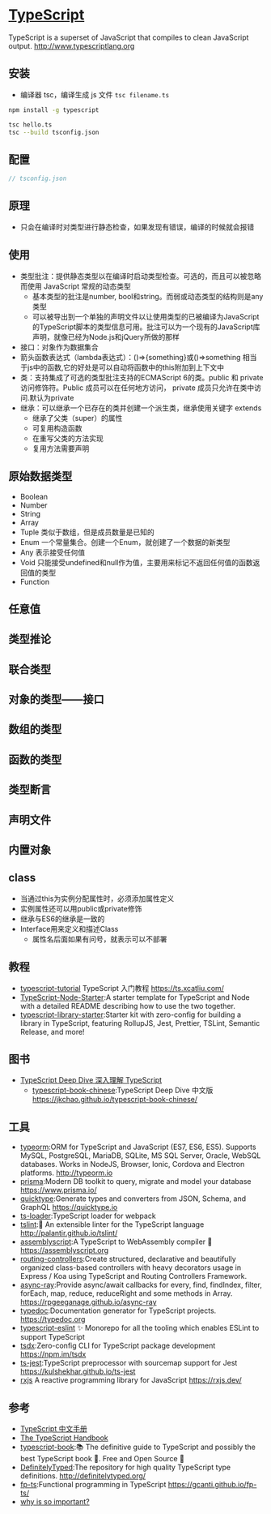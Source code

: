 # [TypeScript](https://github.com/Microsoft/TypeScript)

TypeScript is a superset of JavaScript that compiles to clean JavaScript output. <http://www.typescriptlang.org>

## 安装

* 编译器 tsc，编译生成 js 文件 `tsc filename.ts`

```sh
npm install -g typescript

tsc hello.ts
tsc --build tsconfig.json
```

## 配置

```js
// tsconfig.json
```

## 原理

* 只会在编译时对类型进行静态检查，如果发现有错误，编译的时候就会报错

## 使用

* 类型批注：提供静态类型以在编译时启动类型检查。可选的，而且可以被忽略而使用 JavaScript 常规的动态类型
  - 基本类型的批注是number, bool和string。而弱或动态类型的结构则是any类型
  - 可以被导出到一个单独的声明文件以让使用类型的已被编译为JavaScript的TypeScript脚本的类型信息可用。批注可以为一个现有的JavaScript库声明，就像已经为Node.js和jQuery所做的那样
* 接口：对象作为数据集合
* 箭头函数表达式（lambda表达式）：()=>{something}或()=>something 相当于js中的函数,它的好处是可以自动将函数中的this附加到上下文中
* 类：支持集成了可选的类型批注支持的ECMAScript 6的类。public 和 private 访问修饰符。Public 成员可以在任何地方访问， private 成员只允许在类中访问.默认为private
* 继承：可以继承一个已存在的类并创建一个派生类，继承使用关键字 extends
  - 继承了父类（super）的属性
  - 可复用构造函数
  - 在重写父类的方法实现
  - 复用方法需要声明

## 原始数据类型

* Boolean
* Number
* String
* Array
* Tuple 类似于数组，但是成员数量是已知的
* Enum 一个常量集合。创建一个Enum，就创建了一个数据的新类型
* Any 表示接受任何值
* Void 只能接受undefined和null作为值，主要用来标记不返回任何值的函数返回值的类型
* Function

## 任意值

## 类型推论

## 联合类型

## 对象的类型——接口

## 数组的类型

## 函数的类型

## 类型断言

## 声明文件

## 内置对象

## class

* 当通过this为实例分配属性时，必须添加属性定义
* 实例属性还可以用public或private修饰
* 继承与ES6的继承是一致的
* Interface用来定义和描述Class
  - 属性名后面如果有问号，就表示可以不部署

## 教程

* [typescript-tutorial](https://github.com/xcatliu/typescript-tutorial) TypeScript 入门教程 <https://ts.xcatliu.com/>
* [TypeScript-Node-Starter](https://github.com/Microsoft/TypeScript-Node-Starter):A starter template for TypeScript and Node with a detailed README describing how to use the two together.
* [typescript-library-starter](https://github.com/alexjoverm/typescript-library-starter):Starter kit with zero-config for building a library in TypeScript, featuring RollupJS, Jest, Prettier, TSLint, Semantic Release, and more!

## 图书

* [TypeScript Deep Dive 深入理解 TypeScript](https://basarat.gitbook.io/typescript/getting-started)
  - [typescript-book-chinese](https://github.com/jkchao/typescript-book-chinese):TypeScript Deep Dive 中文版 <https://jkchao.github.io/typescript-book-chinese/>

## 工具

* [typeorm](https://github.com/typeorm/typeorm):ORM for TypeScript and JavaScript (ES7, ES6, ES5). Supports MySQL, PostgreSQL, MariaDB, SQLite, MS SQL Server, Oracle, WebSQL databases. Works in NodeJS, Browser, Ionic, Cordova and Electron platforms. <http://typeorm.io>
* [prisma](https://github.com/prisma/prisma):Modern DB toolkit to query, migrate and model your database <https://www.prisma.io/>
* [quicktype](https://github.com/quicktype/quicktype):Generate types and converters from JSON, Schema, and GraphQL <https://quicktype.io>
* [ts-loader](https://github.com/TypeStrong/ts-loader):TypeScript loader for webpack
* [tslint](https://github.com/palantir/tslint):🚦 An extensible linter for the TypeScript language <http://palantir.github.io/tslint/>
* [assemblyscript](https://github.com/AssemblyScript/assemblyscript):A TypeScript to WebAssembly compiler 🚀 <https://assemblyscript.org>
* [routing-controllers](https://github.com/typestack/routing-controllers):Create structured, declarative and beautifully organized class-based controllers with heavy decorators usage in Express / Koa using TypeScript and Routing Controllers Framework.
* [async-ray](https://github.com/rpgeeganage/async-ray):Provide async/await callbacks for every, find, findIndex, filter, forEach, map, reduce, reduceRight and some methods in Array. <https://rpgeeganage.github.io/async-ray>
* [typedoc](https://github.com/TypeStrong/typedoc):Documentation generator for TypeScript projects. <https://typedoc.org>
* [typescript-eslint](https://github.com/typescript-eslint/typescript-eslint) ✨ Monorepo for all the tooling which enables ESLint to support TypeScript
* [tsdx](https://github.com/palmerhq/tsdx):Zero-config CLI for TypeScript package development <https://npm.im/tsdx>
* [ts-jest](https://github.com/kulshekhar/ts-jest):TypeScript preprocessor with sourcemap support for Jest <https://kulshekhar.github.io/ts-jest>
* [rxjs](https://github.com/ReactiveX/rxjs) A reactive programming library for JavaScript https://rxjs.dev/

## 参考

* [TypeScript 中文手册](https://typescript.bootcss.com/)
* [The TypeScript Handbook](https://www.staging-typescript.org/docs/handbook/intro.html)
* [typescript-book](https://github.com/basarat/typescript-book):📚 The definitive guide to TypeScript and possibly the best TypeScript book 📖. Free and Open Source 🌹
* [DefinitelyTyped](https://github.com/DefinitelyTyped/DefinitelyTyped):The repository for high quality TypeScript type definitions. <http://definitelytyped.org/>
* [fp-ts](https://github.com/gcanti/fp-ts):Functional programming in TypeScript <https://gcanti.github.io/fp-ts/>
* [why is so important?](https://www.warambil.com/typescript-why-is-so-important)
